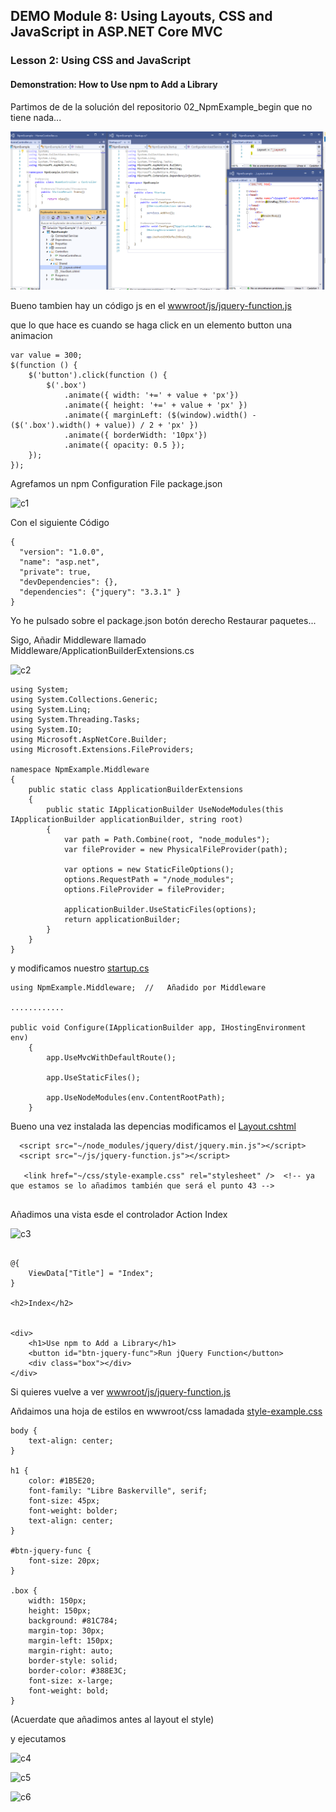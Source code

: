 ## DEMO Module 8: Using Layouts, CSS and JavaScript in ASP.NET Core MVC

### Lesson 2: Using CSS and JavaScript

#### Demonstration: How to Use npm to Add a Library

Partimos de de la solución del repositorio 02_NpmExample_begin que no tiene nada...

![c0](imagenes/c0.PNG)

Bueno tambien hay un código js en el [wwwroot/js/jquery-function.js](NpmExample/wwwroot/js/jquery-function.js)

que lo que hace es cuando se haga click en un elemento button una animacion 
```
var value = 300;
$(function () {
    $('button').click(function () {
        $('.box')
            .animate({ width: '+=' + value + 'px'})
            .animate({ height: '+=' + value + 'px' })
            .animate({ marginLeft: ($(window).width() - ($('.box').width() + value)) / 2 + 'px' })
            .animate({ borderWidth: '10px'})
            .animate({ opacity: 0.5 });
    });
});
````


Agrefamos un npm Configuration File  package.json 


![c1](imagenes/c1.PNG)

Con el siguiente Código

````
{
  "version": "1.0.0",
  "name": "asp.net",
  "private": true,
  "devDependencies": {},
  "dependencies": {"jquery": "3.3.1" }
}
````

Yo he pulsado sobre el package.json botón derecho Restaurar paquetes...





Sigo, Añadir Middleware llamado Middleware/ApplicationBuilderExtensions.cs

![c2](imagenes/c2.PNG)


```
using System;
using System.Collections.Generic;
using System.Linq;
using System.Threading.Tasks;
using System.IO;
using Microsoft.AspNetCore.Builder;
using Microsoft.Extensions.FileProviders;

namespace NpmExample.Middleware
{
    public static class ApplicationBuilderExtensions
    {
        public static IApplicationBuilder UseNodeModules(this IApplicationBuilder applicationBuilder, string root)
        {
            var path = Path.Combine(root, "node_modules");
            var fileProvider = new PhysicalFileProvider(path);

            var options = new StaticFileOptions();
            options.RequestPath = "/node_modules";
            options.FileProvider = fileProvider;

            applicationBuilder.UseStaticFiles(options);
            return applicationBuilder;
        }
    }
}
````

y modificamos nuestro [startup.cs](NpmExample/Startup.cs)
````
using NpmExample.Middleware;  //   Añadido por Middleware 

............

public void Configure(IApplicationBuilder app, IHostingEnvironment env)
	{
		app.UseMvcWithDefaultRoute();

		app.UseStaticFiles();

		app.UseNodeModules(env.ContentRootPath);
	}
````


Bueno una vez instalada  las depencias modificamos el 	 [Layout.cshtml](NpmExample/Views/Shared/_Layout.cshtml)
````
  <script src="~/node_modules/jquery/dist/jquery.min.js"></script>
  <script src="~/js/jquery-function.js"></script>
   
   <link href="~/css/style-example.css" rel="stylesheet" />  <!-- ya que estamos se lo añadimos también que será el punto 43 -->
   
````

Añadimos una vista esde el controlador Action Index


![c3](imagenes/c3.PNG)

````

@{
    ViewData["Title"] = "Index";
}

<h2>Index</h2>


<div>
    <h1>Use npm to Add a Library</h1>
    <button id="btn-jquery-func">Run jQuery Function</button>
    <div class="box"></div>
</div>

````
Si quieres vuelve a ver [wwwroot/js/jquery-function.js](NpmExample/wwwroot/js/jquery-function.js)


Añdaimos una hoja de estilos en wwwroot/css lamadada  [style-example.css](NpmExample/wwwroot/css/style-example.css)

````
body {
    text-align: center;
}

h1 {
    color: #1B5E20;
    font-family: "Libre Baskerville", serif;
    font-size: 45px;
    font-weight: bolder;
    text-align: center;
}

#btn-jquery-func {
    font-size: 20px;
}

.box {
    width: 150px;
    height: 150px;
    background: #81C784;
    margin-top: 30px;
    margin-left: 150px;
    margin-right: auto;
    border-style: solid;
    border-color: #388E3C;
    font-size: x-large;
    font-weight: bold;
}
````
(Acuerdate que añadimos antes al layout el style)


y ejecutamos




![c4](imagenes/c4.PNG)



![c5](imagenes/c5.PNG)


![c6](imagenes/c6.PNG)

